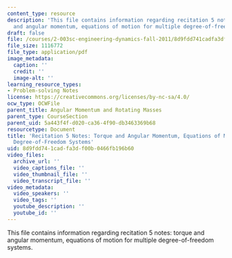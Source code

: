 ```yaml
---
content_type: resource
description: 'This file contains information regarding recitation 5 notes: torque
  and angular momentum, equations of motion for multiple degree-of-freedom systems.'
draft: false
file: /courses/2-003sc-engineering-dynamics-fall-2011/8d9fdd741cadfa3df00b0466fb196b60_MIT2_003SCF11_rec5notes1.pdf
file_size: 1116772
file_type: application/pdf
image_metadata:
  caption: ''
  credit: ''
  image-alt: ''
learning_resource_types:
- Problem-solving Notes
license: https://creativecommons.org/licenses/by-nc-sa/4.0/
ocw_type: OCWFile
parent_title: Angular Momentum and Rotating Masses
parent_type: CourseSection
parent_uid: 5a443f4f-d020-ca36-4f90-db3463369b68
resourcetype: Document
title: 'Recitation 5 Notes: Torque and Angular Momentum, Equations of Motion for Multiple
  Degree-of-Freedom Systems'
uid: 8d9fdd74-1cad-fa3d-f00b-0466fb196b60
video_files:
  archive_url: ''
  video_captions_file: ''
  video_thumbnail_file: ''
  video_transcript_file: ''
video_metadata:
  video_speakers: ''
  video_tags: ''
  youtube_description: ''
  youtube_id: ''
---
```

This file contains information regarding recitation 5 notes: torque and angular momentum, equations of motion for multiple degree-of-freedom systems.